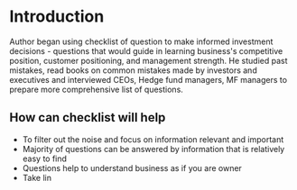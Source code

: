 # Introduction
Author began using checklist of question to make informed investment decisions - questions that would guide in learning business's competitive position, customer positioning, and management strength. He studied past mistakes, read books on common mistakes made by investors and executives and interviewed CEOs, Hedge fund managers, MF managers to prepare more comprehensive list of questions.

## How can checklist will help
- To filter out the noise and focus on information relevant and important
- Majority of questions can be answered by information that is relatively easy to find
- Questions help to understand business as if you are owner
- Take lin
<!--stackedit_data:
eyJoaXN0b3J5IjpbLTYyODM3MTc2NiwtMTg3NzgyNjgyNl19
-->